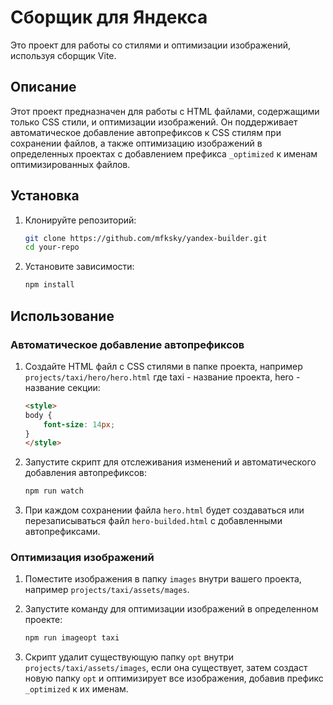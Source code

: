 # Сборщик для Яндекса

Это проект для работы со стилями и оптимизации изображений, используя сборщик Vite.

## Описание

Этот проект предназначен для работы с HTML файлами, содержащими только CSS стили, и оптимизации изображений. Он поддерживает автоматическое добавление автопрефиксов к CSS стилям при сохранении файлов, а также оптимизацию изображений в определенных проектах с добавлением префикса `_optimized` к именам оптимизированных файлов.

## Установка

1. Клонируйте репозиторий:

    ```bash
    git clone https://github.com/mfksky/yandex-builder.git
    cd your-repo
    ```

2. Установите зависимости:

    ```bash
    npm install
    ```

## Использование

### Автоматическое добавление автопрефиксов

1. Создайте HTML файл с CSS стилями в папке проекта, например `projects/taxi/hero/hero.html` где taxi - название проекта, hero - название секции:

    ```html
    <style>
    body {
        font-size: 14px;
    }
    </style>
    ```

2. Запустите скрипт для отслеживания изменений и автоматического добавления автопрефиксов:

    ```bash
    npm run watch
    ```

3. При каждом сохранении файла `hero.html` будет создаваться или перезаписываться файл `hero-builded.html` с добавленными автопрефиксами.

### Оптимизация изображений

1. Поместите изображения в папку `images` внутри вашего проекта, например `projects/taxi/assets/mages`.

2. Запустите команду для оптимизации изображений в определенном проекте:

    ```bash
    npm run imageopt taxi
    ```

3. Скрипт удалит существующую папку `opt` внутри `projects/taxi/assets/images`, если она существует, затем создаст новую папку `opt` и оптимизирует все изображения, добавив префикс `_optimized` к их именам.